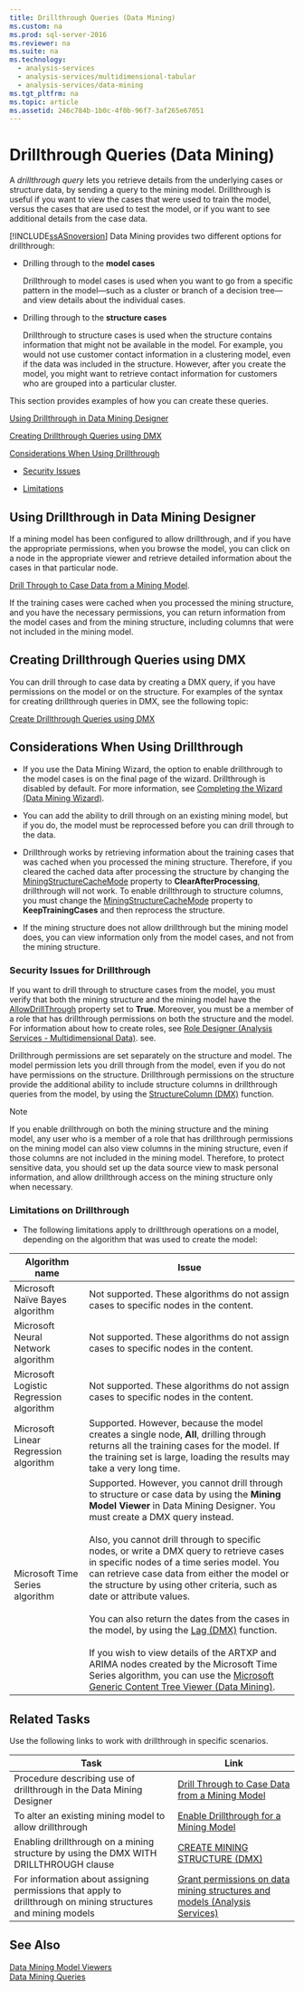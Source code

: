 ```yaml
---
title: Drillthrough Queries (Data Mining)
ms.custom: na
ms.prod: sql-server-2016
ms.reviewer: na
ms.suite: na
ms.technology: 
  - analysis-services
  - analysis-services/multidimensional-tabular
  - analysis-services/data-mining
ms.tgt_pltfrm: na
ms.topic: article
ms.assetid: 246c784b-1b0c-4f0b-96f7-3af265e67051
---
```

# Drillthrough Queries (Data Mining)
  A *drillthrough query* lets you retrieve details from the underlying cases or structure data, by sending a query to the mining model. Drillthrough is useful if you want to view the cases that were used to train the model, versus the cases that are used to test the model, or if you want to see additional details from the case data.  
  
 [!INCLUDE[ssASnoversion](../../Topics/TopicNameContainA/includes/ssASnoversion_md.md)] Data Mining provides two different options for drillthrough:  
  
-   Drilling through to the **model cases**  
  
     Drillthrough to model cases is used when you want to go from a specific pattern in the model—such as a cluster or branch of a decision tree—and view details about the individual cases.  
  
-   Drilling through to the **structure cases**  
  
     Drillthrough to structure cases is used when the structure contains information that might not be available in the model. For example, you would not use customer contact information in a clustering model, even if the data was included in the structure. However, after you create the model, you might want to retrieve contact information for customers who are grouped into a particular cluster.  
  
 This section provides examples of how you can create these queries.  
  
 [Using Drillthrough in Data Mining Designer](#bkmk_Designer)  
  
 [Creating Drillthrough Queries using DMX](#bkmk_DMX)  
  
 [Considerations When Using Drillthrough](#bkmk_Considerations)  
  
-   [Security Issues](#bkmk_Security)  
  
-   [Limitations](#bkmk_Limits)  
  
##  <a name="bkmk_Designer"></a> Using Drillthrough in Data Mining Designer  
 If a mining model has been configured to allow drillthrough, and if you have the appropriate permissions, when you browse the model, you can click on a node in the appropriate viewer and retrieve detailed information about the cases in that particular node.  
  
 [Drill Through to Case Data from a Mining Model](../../Topics/TopicNameContainA/Drill-Through-to-Case-Data-from-a-Mining-Model.md).  
  
 If the training cases were cached when you processed the mining structure, and you have the necessary permissions, you can return information from the model cases and from the mining structure, including columns that were not included in the mining model.  
  
##  <a name="bkmk_DMX"></a> Creating Drillthrough Queries using DMX  
 You can drill through to case data by creating a DMX query, if you have permissions on the model or on the structure. For examples of the syntax for creating drillthrough queries in DMX, see the following topic:  
  
 [Create Drillthrough Queries using DMX](../../Topics/TopicNameNotContainA/Create-Drillthrough-Queries-using-DMX.md)  
  
##  <a name="bkmk_Considerations"></a> Considerations When Using Drillthrough  
  
-   If you use the Data Mining Wizard, the option to enable drillthrough to the model cases is on the final page of the wizard. Drillthrough is disabled by default. For more information, see [Completing the Wizard &#40;Data Mining Wizard&#41;](../../Topics/TopicNameNotContainA/Completing-the-Wizard--Data-Mining-Wizard-.md).  
  
-   You can add the ability to drill through on an existing mining model, but if you do, the model must be reprocessed before you can drill through to the data.  
  
-   Drillthrough works by retrieving information about the training cases that was cached when you processed the mining structure. Therefore, if you cleared the cached data after processing the structure by changing the [MiningStructureCacheMode](assetId:///T:Microsoft.AnalysisServices.MiningStructureCacheMode) property to **ClearAfterProcessing**, drillthrough will not work. To enable drillthrough to structure columns, you must change the [MiningStructureCacheMode](assetId:///T:Microsoft.AnalysisServices.MiningStructureCacheMode) property to **KeepTrainingCases** and then reprocess the structure.  
  
-   If the mining structure does not allow drillthrough but the mining model does, you can view information only from the model cases, and not from the mining structure.  
  
###  <a name="bkmk_Security"></a> Security Issues for Drillthrough  
 If you want to drill through to structure cases from the model, you must verify that both the mining structure and the mining model have the [AllowDrillThrough](../Topic/AllowDrillThrough%20Element%20\(ASSL\).md) property set to **True**. Moreover, you must be a member of a role that has drillthrough permissions on both the structure and the model. For information about how to create roles, see [Role Designer &#40;Analysis Services - Multidimensional Data&#41;](../Topic/Role%20Designer%20\(Analysis%20Services%20-%20Multidimensional%20Data\).md). see.  
  
 Drillthrough permissions are set separately on the structure and model. The model permission lets you drill through from the model, even if you do not have permissions on the structure. Drillthrough permissions on the structure provide the additional ability to include structure columns in drillthrough queries from the model, by using the [StructureColumn &#40;DMX&#41;](../Topic/StructureColumn%20\(DMX\).md) function.  
  
> [!NOTE]  
>  If you enable drillthrough on both the mining structure and the mining model, any user who is a member of a role that has drillthrough permissions on the mining model can also view columns in the mining structure, even if those columns are not included in the mining model. Therefore, to protect sensitive data, you should set up the data source view to mask personal information, and allow drillthrough access on the mining structure only when necessary.  
  
###  <a name="bkmk_Limits"></a> Limitations on Drillthrough  
  
-   The following limitations apply to drillthrough operations on a model, depending on the algorithm that was used to create the model:  
  
|Algorithm name|Issue|  
|--------------------|-----------|  
|Microsoft Naïve Bayes algorithm|Not supported. These algorithms do not assign cases to specific nodes in the content.|  
|Microsoft Neural Network algorithm|Not supported. These algorithms do not assign cases to specific nodes in the content.|  
|Microsoft Logistic Regression algorithm|Not supported. These algorithms do not assign cases to specific nodes in the content.|  
|Microsoft Linear Regression algorithm|Supported. However, because the model creates a single node, **All**, drilling through returns all the training cases for the model. If the training set is large, loading the results may take a very long time.|  
|Microsoft Time Series algorithm|Supported. However, you cannot drill through to structure or case data by using the **Mining Model Viewer** in Data Mining Designer. You must create a DMX query instead.<br /><br /> Also, you cannot drill through to specific nodes, or write a DMX query to retrieve cases in specific nodes of a time series model. You can retrieve case data from either the model or the structure by using other criteria, such as date or attribute values.<br /><br /> You can also return the dates from the cases in the model, by using the [Lag &#40;DMX&#41;](../Topic/Lag%20\(DMX\).md) function.<br /><br /> If you wish to view details of the ARTXP and ARIMA nodes created by the Microsoft Time Series algorithm, you can use the [Microsoft Generic Content Tree Viewer &#40;Data Mining&#41;](../../Topics/TopicNameNotContainA/Microsoft-Generic-Content-Tree-Viewer--Data-Mining-.md).|  
  
##  <a name="bkmk_Tasks"></a> Related Tasks  
 Use the following links to work with drillthrough in specific scenarios.  
  
|Task|Link|  
|----------|----------|  
|Procedure describing use of drillthrough in the Data Mining Designer|[Drill Through to Case Data from a Mining Model](../../Topics/TopicNameContainA/Drill-Through-to-Case-Data-from-a-Mining-Model.md)|  
|To alter an existing mining model to allow drillthrough|[Enable Drillthrough for a Mining Model](../../Topics/TopicNameContainA/Enable-Drillthrough-for-a-Mining-Model.md)|  
|Enabling drillthrough on a mining structure by using the DMX WITH DRILLTHROUGH clause|[CREATE MINING STRUCTURE &#40;DMX&#41;](../Topic/CREATE%20MINING%20STRUCTURE%20\(DMX\).md)|  
|For information about assigning permissions that apply to drillthrough on mining structures and mining models|[Grant permissions on data mining structures and models &#40;Analysis Services&#41;](../../Topics/TopicNameNotContainA/Grant-permissions-on-data-mining-structures-and-models--Analysis-Services-.md)|  
  
## See Also  
 [Data Mining Model Viewers](../../Topics/TopicNameNotContainA/Data-Mining-Model-Viewers.md)   
 [Data Mining Queries](../../Topics/TopicNameNotContainA/Data-Mining-Queries.md)  
  
  